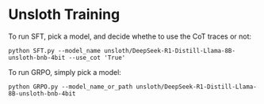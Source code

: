 # Unsloth Training




To run SFT, pick a model, and decide whethe to use the CoT traces or not:

```
python SFT.py --model_name unsloth/DeepSeek-R1-Distill-Llama-8B-unsloth-bnb-4bit --use_cot 'True'
```

To run GRPO, simply pick a model:

```
python GRPO.py --model_name_or_path unsloth/DeepSeek-R1-Distill-Llama-8B-unsloth-bnb-4bit
```